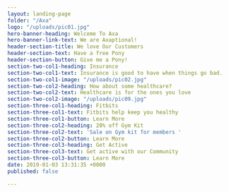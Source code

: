 ```yaml
---
layout: landing-page
folder: "/Axa"
logo: "/uploads/pic01.jpg"
hero-banner-heading: Welcome To Axa
hero-banner-link-text: We are Axaptional!
header-section-title: We love Our Customers
header-section-text: Have a free Pony
header-section-button: Give me a Pony!
section-two-col1-heading: Insurance
section-two-col1-text: Insurance is good to have when things go bad.
section-two-col1-image: "/uploads/pic02.jpg"
section-two-col2-heading: How about some healthcare?
section-two-col2-text: Healthcare is for the ones you love
section-two-col2-image: "/uploads/pic09.jpg"
section-three-col1-heading: Fitbits
section-three-col1-text: Fitbits help keep you healthy
section-three-col1-button: Learn More
section-three-col2-heading: 20% off Gym Kit
section-three-col2-text: 'Sale on Gym kit for members '
section-three-col2-button: Learn More
section-three-col3-heading: Get Active
section-three-col3-text: Get active with our Community
section-three-col3-button: Learn More
date: 2019-01-03 13:31:35 +0000
published: false

---
```

